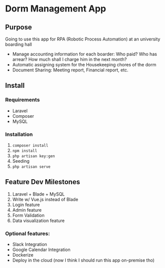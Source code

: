 # Dorm Management App

## Purpose

Going to use this app for RPA (Robotic Process Automation) at an university boarding hall

- Manage accounting information for each boarder: Who paid? Who has arrear? How much shall I charge him in the next month?
- Automatic assigning system for the Housekeeping chores of the dorm
- Document Sharing: Meeting report, Financial report, etc.

## Install

### Requirements

- Laravel
- Composer
- MySQL

### Installation

1. `composer install`
1. `npm install`
1. `php artisan key:gen`
1. Seeding
1. `php artisan serve`

## Feature Dev Milestones

1. Laravel + Blade + MySQL
1. Write w/ Vue.js instead of Blade
1. Login feature
1. Admin feature
1. Form Validation
1. Data visualization feature


### Optional features:
- Slack Integration
- Google Calendar Integration
- Dockerize
- Deploy in the cloud (now I think I should run this app on-premise tho)
